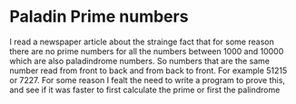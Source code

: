 # Paladin Prime numbers

I read a newspaper article about the strainge fact that for some 
reason there are no prime numbers for all the numbers between 1000 
and 10000 which are also paladindrome numbers. So numbers that are 
the same number read from front to back and from back to front. 
For example 51215 or 7227.
For some reason I fealt the need to write a program to prove this, 
and see if it was faster to first calculate the prime or first the 
palindrome  